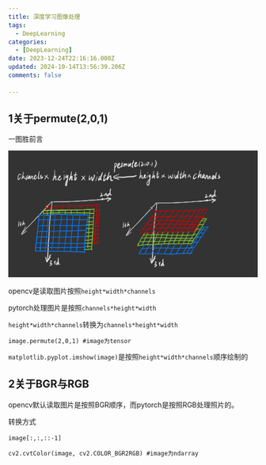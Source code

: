 ```yaml
---
title: 深度学习图像处理
tags:
  - DeepLearning
categories:
  - [DeepLearning]
date: 2023-12-24T22:16:16.000Z
updated: 2024-10-14T13:56:39.206Z
comments: false

---
```


<!--more-->
## 1关于permute(2,0,1)

一图胜前言

![](./深度学习图像处理/Permute.png)

opencv是读取图片按照`height*width*channels`

pytorch处理图片是按照`channels*height*width`

`height*width*channels`转换为`channels*height*width`

`image.permute(2,0,1) #image为tensor`

`matplotlib.pyplot.imshow(image)`是按照`height*width*channels`顺序绘制的

## 2关于BGR与RGB

opencv默认读取图片是按照BGR顺序，而pytorch是按照RGB处理照片的。

转换方式

`image[:,:,::-1]`

`cv2.cvtColor(image, cv2.COLOR_BGR2RGB) #image为ndarray`